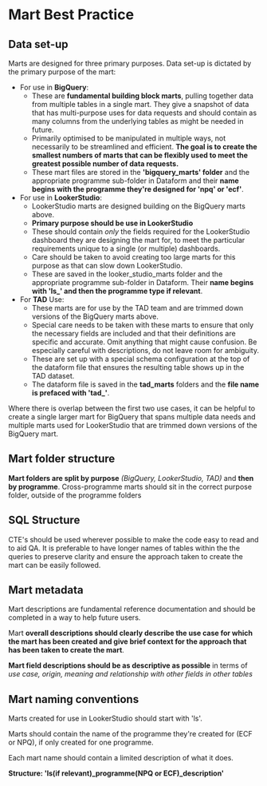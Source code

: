 # Mart Best Practice

## Data set-up

Marts are designed for three primary purposes. Data set-up is dictated by the primary purpose of the mart: 
  - For use in **BigQuery**:
    - These are **fundamental building block marts**, pulling together data from multiple tables in a single mart. They give a snapshot of data that has multi-purpose uses for data requests and should contain as many columns from the underlying tables as might be needed in future.
    - Primarily optimised to be manipulated in multiple ways, not necessarily to be streamlined and efficient. **The goal is to create the smallest numbers of marts that can be flexibly used to meet the greatest possible number of data requests.**
    - These mart files are stored in the **'bigquery_marts' folder** and the appropriate programme sub-folder in Dataform and their **name begins with the programme they're designed for 'npq' or 'ecf'**. 
  - For use in **LookerStudio**:
    - LookerStudio marts are designed building on the BigQuery marts above.
    - **Primary purpose should be use in LookerStudio**
    - These should contain *only* the fields required for the LookerStudio dashboard they are designing the mart for, to meet the particular requirements unique to a single (or multiple) dashboards.
    - Care should be taken to avoid creating too large marts for this purpose as that can slow down LookerStudio.
    - These are saved in the looker_studio_marts folder and  the appropriate programme sub-folder in Dataform. Their **name begins with 'ls_' and then the programme type if relevant**. 
  - For **TAD** Use:
    - These marts are for use by the TAD team and are trimmed down versions of the BigQuery marts above.
    - Special care needs to be taken with these marts to ensure that only the necessary fields are included and that their definitions are specific and accurate. Omit anything that might cause confusion. Be especially careful with descriptions, do not leave room for ambiguity.
    - These are set up with a special schema configuration at the top of the dataform file that ensures the resulting table shows up in the TAD dataset.
    - The dataform file is saved in the **tad_marts** folders and the **file name is prefaced with 'tad_'**.

Where there is overlap between the first two use cases, it can be helpful to create a single larger mart for BigQuery that spans multiple data needs and multiple marts used for LookerStudio that are trimmed down versions of the BigQuery mart.

## Mart folder structure

**Mart folders are split by purpose** *(BigQuery, LookerStudio, TAD)* and **then by programme**. Cross-programme marts should sit in the correct purpose folder, outside of the programme folders

## SQL Structure

CTE's should be used wherever possible to make the code easy to read and to aid QA. It is preferable to have longer names of tables within the the queries to preserve clarity and ensure the approach taken to create the mart can be easily followed.

## Mart metadata

Mart descriptions are fundamental reference documentation and should be completed in a way to help future users.

Mart **overall descriptions should clearly describe the use case for which the mart has been created and give brief context for the approach that has been taken to create the mart**.

**Mart field descriptions should be as descriptive as possible** in terms of *use case, origin, meaning and relationship with other fields in other tables*

## Mart naming conventions

Marts created for use in LookerStudio should start with 'ls'. 

Marts should contain the name of the programme they're created for (ECF or NPQ), if only created for one programme. 

Each mart name should contain a limited description of what it does.

**Structure: 'ls(if relevant)_programme(NPQ or ECF)_description'**

